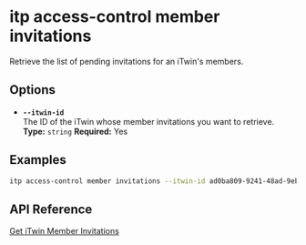 # itp access-control member invitations

Retrieve the list of pending invitations for an iTwin's members.

## Options

- **`--itwin-id`**  
  The ID of the iTwin whose member invitations you want to retrieve.  
  **Type:** `string` **Required:** Yes

## Examples

```bash
itp access-control member invitations --itwin-id ad0ba809-9241-48ad-9eb0-c8038c1a1d51
```

## API Reference

[Get iTwin Member Invitations](https://developer.bentley.com/apis/access-control-v2/operations/get-itwin-member-invitations/)
